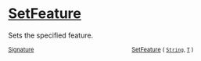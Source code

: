 # [SetFeature](./Signature-100663443.md)

Sets the specified feature.

<sub>[Signature](./../Signature.md)</sub><img width=200/><sub>[SetFeature](./Signature-100663443.md) ( [`String`](https://docs.microsoft.com/en-us/dotnet/api/System.String), [`T`](./Signature-100663443.md) )</sub><br>


